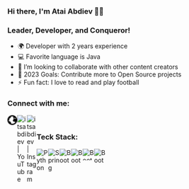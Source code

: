 ### Hi there, I'm Atai Abdiev  🐱‍👤



### Leader, Developer, and Conqueror!

- 🌍 Developer with 2 years experience
- 💻 Favorite language is Java
- 👯 I’m looking to collaborate with other content creators
- 🥅 2023 Goals: Contribute more to Open Source projects
- ⚡ Fun fact: I love to read and play football



### Connect with me:

[<img align="left" alt="itsabdiev's website" width="22px" src="https://raw.githubusercontent.com/iconic/open-iconic/master/svg/globe.svg" />][website]
[<img align="left" alt="itsabdiev | YouTube"   width="22px" src="https://cdn.jsdelivr.net/npm/simple-icons@v3/icons/youtube.svg" />][youtube]

[<img align="left" alt="itsabdiev | Instagram" width="22px" src="https://cdn.jsdelivr.net/npm/simple-icons@v3/icons/instagram.svg" />][instagram]

<br />




### Teck Stack:

<img align="left" alt="Python" width="26px" src="https://cdn0.iconfinder.com/data/icons/flat-round-system/512/java-512.png" style="vertical-align:middle" />
<img align="left" alt="Spring" width="26px" src="https://spring.io/img/spring.svg" style="vertical-align:middle" />
<img align="left" alt="Boot" width="26px" src="https://upload.wikimedia.org/wikipedia/commons/thumb/2/29/Postgresql_elephant.svg/1200px-Postgresql_elephant.svg.png" style="vertical-align:middle" />
<img align="left" alt="Boot" width="26px" src="https://img.uxwing.com/wp-content/themes/uxwing/download/brands-social-media/postman-icon.png" style="vertical-align:middle" />
<img align="left" alt="Boot" width="26px" height = "26px" src="https://uploads-ssl.webflow.com/62038ffc9cd2db4558e3c7b7/623b44a1913c46041e39c836_kafka.svg" style="vertical-align:middle" />
<img align="left" alt="Boot" width="26px" src="https://junit.org/junit5/assets/img/junit5-logo.png" style="vertical-align:middle" />

<br />
<br />










[website]: https://itsabdiev.github.io/Everest/


[youtube]: https://www.youtube.com/channel/UCEuLEEzKAAwwezAIFld1HOw
[instagram]: https://www.instagram.com/itsabdiev/

